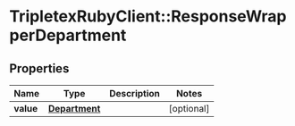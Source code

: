# TripletexRubyClient::ResponseWrapperDepartment

## Properties
Name | Type | Description | Notes
------------ | ------------- | ------------- | -------------
**value** | [**Department**](Department.md) |  | [optional] 


